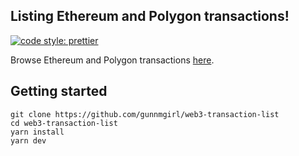 ## Listing Ethereum and Polygon transactions!

[![code style: prettier](https://img.shields.io/badge/code_style-prettier-ff69b4.svg)](https://github.com/prettier/prettier)

Browse Ethereum and Polygon transactions [here](https://web3-transaction-list.vercel.app/).

## Getting started

```
git clone https://github.com/gunnmgirl/web3-transaction-list
cd web3-transaction-list
yarn install
yarn dev
```
